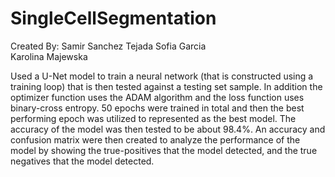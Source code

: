 # SingleCellSegmentation
Created By:
Samir Sanchez Tejada
Sofia Garcia  
Karolina Majewska 

Used a U-Net model to train a neural network (that is constructed using a training loop) that is then tested against a testing set sample.
In addition the optimizer function uses the ADAM algorithm and the loss function uses binary-cross entropy. 50 epochs were trained in total 
and then the best performing epoch was utilized to represented as the best model. The accuracy of the model was then tested to be about 98.4%. 
An accuracy and confusion matrix were then created to analyze the performance of the model by showing the true-positives that the model detected,
and the true negatives that the model detected.
